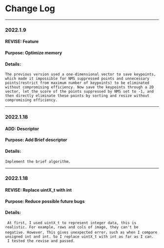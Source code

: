 # Change Log

----------------------------
### 2022.1.9
#### REVISE: Feature
#### Purpose: Optimize memory
#### Details: 
    The previous version used a one-dimensional vector to save keypoints, which made it impossible for NMS suppressed points and unnecessary points(restrict from maximum number of keypoints) to be eliminated without compromising efficiency. Now save the keypoints through a 2D vector, let the score of the points suppressed by NMS set to -1, and then directly eliminate these points by sorting and resize without compromising efficiency.

--------------------------
### 2022.1.18
#### ADD: Descriptor
#### Purpose: Add Brief descriptor
#### Details:
    Implement the brief algorithm.

--------------------------
### 2022.1.18
#### REVISE: Replace uintX_t with int
#### Purpose: Reduce possible future bugs
#### Details:
     At first, I used uintX_t to represent integer data, this is realistic. For example, rows and cols of image, they can't be negative. However, This gives unexpected error，such as when I compare unsigned int and int. So I replace uintX_t with int as far as I can.
     I tested the revise and passed.
      

